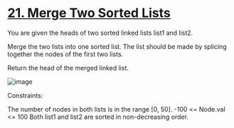 # [21. Merge Two Sorted Lists](https://leetcode.com/problems/merge-two-sorted-lists/description/)

You are given the heads of two sorted linked lists list1 and list2.

Merge the two lists into one sorted list. The list should be made by splicing together the nodes of the first two lists.

Return the head of the merged linked list.

![image](https://github.com/Trilochna/NeetCode150/assets/97858274/e12ef40d-122c-4508-a61a-3fd65a2e3bed)


Constraints:

The number of nodes in both lists is in the range [0, 50].
-100 <= Node.val <= 100
Both list1 and list2 are sorted in non-decreasing order.
